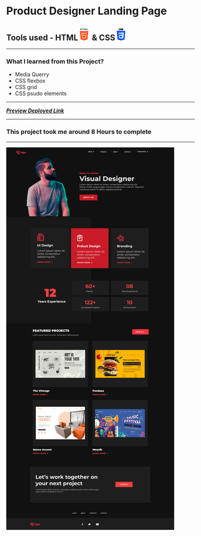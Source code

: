 # Product Designer Landing Page

## Tools used - HTML![HTML](/images/html.png) & CSS![CSS](/images/css.png)
***
### What I learned from this Project?
- Media Querry
- CSS flexbox
- CSS grid
- CSS psudo elements
***
***[Preview Deployed Link](https://product-designer-project15.netlify.app/)***
***
### This project took me around **8 Hours** to complete
***

![screenShot](/images/Product%20Design%20LandingPage.png)
